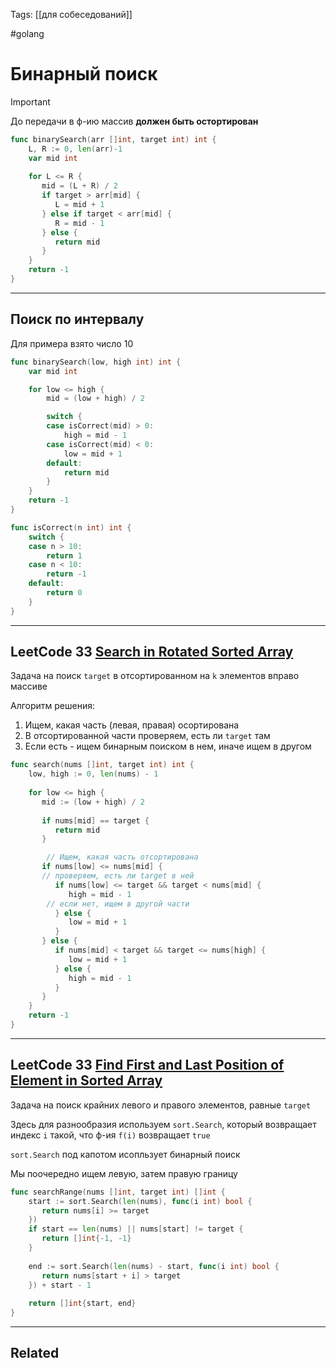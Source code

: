 Tags: [[для собеседований]]

#golang 



# Бинарный поиск



> [!important] 
> До передачи в ф-ию массив **должен быть остортирован** 


```go
func binarySearch(arr []int, target int) int {  
    L, R := 0, len(arr)-1  
    var mid int  
  
    for L <= R {  
       mid = (L + R) / 2  
       if target > arr[mid] {  
          L = mid + 1  
       } else if target < arr[mid] {  
          R = mid - 1  
       } else {  
          return mid  
       }  
    }    
    return -1  
}
```


---


## Поиск по интервалу



Для примера взято число 10

```go
func binarySearch(low, high int) int {
	var mid int

	for low <= high {
		mid = (low + high) / 2

		switch {
		case isCorrect(mid) > 0:
			high = mid - 1
		case isCorrect(mid) < 0:
			low = mid + 1
		default:
			return mid
		}
	}
	return -1
}

func isCorrect(n int) int {
	switch {
	case n > 10:
		return 1
	case n < 10:
		return -1
	default:
		return 0
	}
}
```


---


## **LeetCode 33** [Search in Rotated Sorted Array](https://leetcode.com/problems/search-in-rotated-sorted-array/)


Задача на поиск `target` в отсортированном на `k` элементов вправо массиве

Алгоритм решения:

1. Ищем, какая часть (левая, правая) осортирована
2. В отсортированной части проверяем, есть ли `target` там
3. Если есть - ищем бинарным поиском в нем, иначе ищем в другом

```go
func search(nums []int, target int) int {  
    low, high := 0, len(nums) - 1  
  
    for low <= high {  
       mid := (low + high) / 2  
  
       if nums[mid] == target {  
          return mid  
       }  

		// Ищем, какая часть отсортирована
       if nums[low] <= nums[mid] {  
       // проверяем, есть ли target в ней
          if nums[low] <= target && target < nums[mid] {  
             high = mid - 1  
        // если нет, ищем в другой части
          } else {  
             low = mid + 1  
          }  
       } else {  
          if nums[mid] < target && target <= nums[high] {  
             low = mid + 1  
          } else {  
             high = mid - 1  
          }  
       }    
    }  
    return -1  
}
```


---


## **LeetCode 33** [Find First and Last Position of Element in Sorted Array](https://leetcode.com/problems/find-first-and-last-position-of-element-in-sorted-array/)


Задача на поиск крайних левого и правого элементов, равные `target`

Здесь для разнообразия используем `sort.Search`, который возвращает индекс `i` такой, что ф-ия `f(i)` возвращает `true`

`sort.Search` под капотом исопльзует бинарный поиск

Мы поочередно ищем левую, затем правую границу

```go
func searchRange(nums []int, target int) []int {  
    start := sort.Search(len(nums), func(i int) bool {  
       return nums[i] >= target  
    })  
    if start == len(nums) || nums[start] != target {  
       return []int{-1, -1}  
    }    
    
    end := sort.Search(len(nums) - start, func(i int) bool {  
       return nums[start + i] > target  
    }) + start - 1  
    
    return []int{start, end}  
}
```



---


## Related



